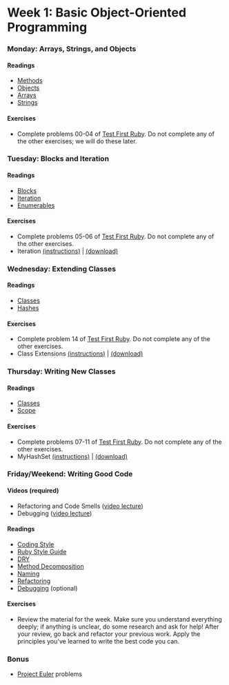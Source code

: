 # Week 1: Basic Object-Oriented Programming

### Monday: Arrays, Strings, and Objects

#### Readings
- [Methods][methods]
- [Objects][objects]
- [Arrays][arrays]
- [Strings][strings]

[methods]: ./w1d1/readings/method.md
[objects]: ./w1d1/readings/object.md
[arrays]: ./w1d1/readings/array.md
[strings]: ./w1d1/readings/string.md

#### Exercises
- Complete problems 00-04 of [Test First Ruby][test-first-ruby]. Do not
  complete any of the other exercises; we will do these later.

### Tuesday: Blocks and Iteration

#### Readings
- [Blocks][blocks]
- [Iteration][iteration]
- [Enumerables][enumerables]

[blocks]: ./w1d2/readings/block.md
[iteration]: ./w1d2/readings/iteration.md
[enumerables]: ./w1d2/readings/enumerable.md

#### Exercises
- Complete problems 05-06 of [Test First Ruby][test-first-ruby]. Do not
  complete any of the other exercises.
- Iteration [(instructions)][iteration-exercises] |
  [(download)][iteration-zip]

[iteration-exercises]: ./w1d2/exercises/iteration.md
[iteration-zip]: ./w1d2/exercises/w1d2-exercises.zip

### Wednesday: Extending Classes

#### Readings
- [Classes][classes-i]
- [Hashes][hashes]

[classes-i]: ./w1d3/readings/class-i.md
[hashes]: ./w1d3/readings/hash.md

#### Exercises
- Complete problem 14 of [Test First Ruby][test-first-ruby]. Do not
  complete any of the other exercises.
- Class Extensions [(instructions)][class-extensions] |
  [(download)][class-extensions-zip]

[class-extensions]: ./w1d3/exercises/class-extensions.md
[class-extensions-zip]: ./w1d3/exercises/w1d3-exercises.zip

### Thursday: Writing New Classes

#### Readings
- [Classes][classes-ii]
- [Scope][scope]

[classes-ii]: ./w1d4/readings/class-ii.md
[scope]: ./w1d4/readings/scope.md

#### Exercises
- Complete problems 07-11 of [Test First Ruby][test-first-ruby]. Do not
  complete any of the other exercises.
- MyHashSet [(instructions)][my-hash-set] |
  [(download)][my-hash-set-zip]

[my-hash-set]: ./w1d4/exercises/my-hash-set.md
[my-hash-set-zip]: ./w1d4/exercises/w1d4-exercises.zip

### Friday/Weekend: Writing Good Code

#### Videos (required)
- Refactoring and Code Smells ([video lecture][refactoring-video])
- Debugging ([video lecture][debugging-video])

[refactoring-video]: https://www.youtube.com/watch?v=DC-pQPq0acs
[debugging-video]: https://vimeo.com/129370279

#### Readings
- [Coding Style][coding-style]
- [Ruby Style Guide][ruby-styleguide]
- [DRY][dry]
- [Method Decomposition][method-decomposition]
- [Naming][naming]
- [Refactoring][refactoring-reading]
- [Debugging][debugging-reading] (optional)

[coding-style]: ./w1d5/readings/coding-style.md
[ruby-styleguide]: https://github.com/styleguide/ruby
[dry]: ./w1d5/readings/dry.md
[method-decomposition]: ./w1d5/readings/method-decomposition.md
[naming]: ./w1d5/readings/naming.md
[refactoring-reading]: ./w1d5/readings/refactoring.md
[debugging-reading]: ./w1d5/readings/debugger.md

#### Exercises
- Review the material for the week. Make sure you understand everything
  deeply; if anything is unclear, do some research and ask for help!
  After your review, go back and refactor your previous work. Apply the
  principles you've learned to write the best code you can.

### Bonus
- [Project Euler][project-euler] problems

[project-euler]: http://projecteuler.net/

[test-first-ruby]: https://github.com/appacademy/test-first-ruby
